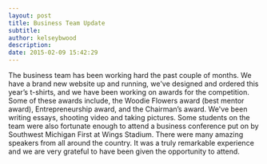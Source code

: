 ```yaml
---
layout: post
title: Business Team Update
subtitle:
author: kelseybwood
description:
date: 2015-02-09 15:42:29
---
```


The business team has been working hard the past couple of months. We have a brand new website up and running, we've designed and ordered this year’s t-shirts, and we have been working on awards for the competition. Some of these awards include, the Woodie Flowers award (best mentor award), Entrepreneurship award, and the Chairman’s award. We've been writing essays, shooting video and taking pictures. Some students on the team were also fortunate enough to attend a business conference put on by Southwest Michigan First at Wings Stadium. There were many amazing speakers from all around the country. It was a truly remarkable experience and we are very grateful to have been given the opportunity to attend.
